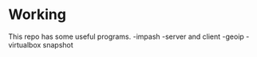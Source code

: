 # Working
This repo has some useful programs.
-impash
-server and client
-geoip
-virtualbox snapshot

